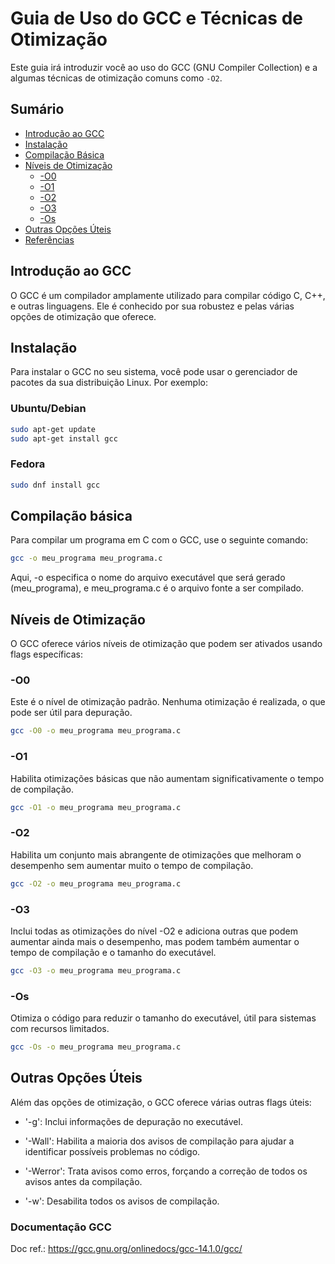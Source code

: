 # Guia de Uso do GCC e Técnicas de Otimização

Este guia irá introduzir você ao uso do GCC (GNU Compiler Collection) e a algumas técnicas de otimização comuns como `-O2`.

## Sumário

- [Introdução ao GCC](#introdução-ao-gcc)
- [Instalação](#instalação)
- [Compilação Básica](#compilação-básica)
- [Níveis de Otimização](#níveis-de-otimização)
  - [-O0](#-O0)
  - [-O1](#-O1)
  - [-O2](#-O2)
  - [-O3](#-O3)
  - [-Os](#-Os)
- [Outras Opções Úteis](#outras-opções-úteis)
- [Referências](#referências)

## Introdução ao GCC

O GCC é um compilador amplamente utilizado para compilar código C, C++, e outras linguagens. Ele é conhecido por sua robustez e pelas várias opções de otimização que oferece.

## Instalação

Para instalar o GCC no seu sistema, você pode usar o gerenciador de pacotes da sua distribuição Linux. Por exemplo:

### Ubuntu/Debian

```sh
sudo apt-get update
sudo apt-get install gcc
```

### Fedora

```sh
sudo dnf install gcc
```

## Compilação básica

Para compilar um programa em C com o GCC, use o seguinte comando:

```sh
gcc -o meu_programa meu_programa.c
```

Aqui, -o especifica o nome do arquivo executável que será gerado (meu_programa), e meu_programa.c é o arquivo fonte a ser compilado.

## Níveis de Otimização

O GCC oferece vários níveis de otimização que podem ser ativados usando flags específicas:

### -O0

Este é o nível de otimização padrão. Nenhuma otimização é realizada, o que pode ser útil para depuração.

```sh
gcc -O0 -o meu_programa meu_programa.c
```

### -O1

Habilita otimizações básicas que não aumentam significativamente o tempo de compilação.

```sh
gcc -O1 -o meu_programa meu_programa.c
```

### -O2

Habilita um conjunto mais abrangente de otimizações que melhoram o desempenho sem aumentar muito o tempo de compilação.

```sh
gcc -O2 -o meu_programa meu_programa.c
```

### -O3

Inclui todas as otimizações do nível -O2 e adiciona outras que podem aumentar ainda mais o desempenho, mas podem também aumentar o tempo de compilação e o tamanho do executável.

```sh
gcc -O3 -o meu_programa meu_programa.c
```

### -Os

Otimiza o código para reduzir o tamanho do executável, útil para sistemas com recursos limitados.

```sh
gcc -Os -o meu_programa meu_programa.c
```

## Outras Opções Úteis

Além das opções de otimização, o GCC oferece várias outras flags úteis:

- '-g': Inclui informações de depuração no executável.

- '-Wall': Habilita a maioria dos avisos de compilação para ajudar a identificar possíveis problemas no código.

- '-Werror': Trata avisos como erros, forçando a correção de todos os avisos antes da compilação.

- '-w': Desabilita todos os avisos de compilação.

### Documentação GCC
Doc ref.: https://gcc.gnu.org/onlinedocs/gcc-14.1.0/gcc/